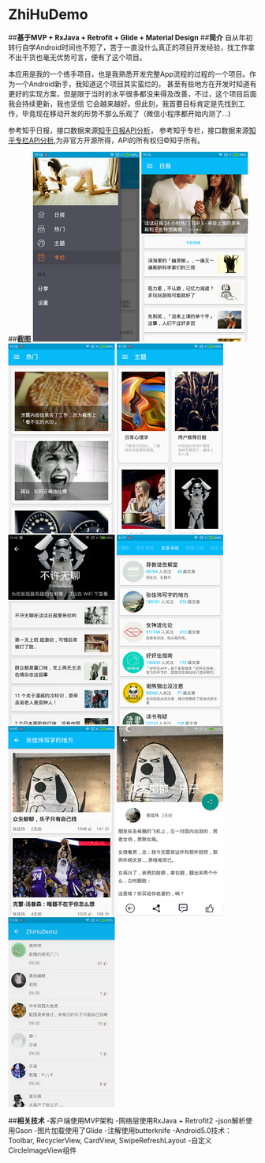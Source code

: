 # ZhiHuDemo
##**基于MVP + RxJava + Retrofit + Glide + Material Design**
##**简介**
自从年初转行自学Android时间也不短了，苦于一直没什么真正的项目开发经验，找工作拿不出干货也毫无优势可言，便有了这个项目。

本应用是我的一个练手项目，也是我熟悉开发完整App流程的过程的一个项目。作为一个Android新手，我知道这个项目其实蛮烂的，
甚至有些地方在开发时知道有更好的实现方案，但是限于当时的水平很多都没来得及改善，不过，这个项目后面我会持续更新，我也坚信
它会越来越好。但此刻，我首要目标肯定是先找到工作，毕竟现在移动开发的形势不那么乐观了（微信小程序都开始内测了...)

参考知乎日报，接口数据来源[知乎日报API分析](https://github.com/izzyleung/ZhihuDailyPurify/wiki/%E7%9F%A5%E4%B9%8E%E6%97%A5%E6%8A%A5-API-%E5%88%86%E6%9E%90)，
参考知乎专栏，接口数据来源[知乎专栏API分析](https://marktony.github.io/2016/05/14/%E7%9F%A5%E4%B9%8E%E4%B8%93%E6%A0%8FAPI%E5%88%86%E6%9E%90/),为非官方开源所得，API的所有权归©知乎所有。

##**截图**
![](screenshots/main.png)
![](screenshots/ribao.png)
![](screenshots/remen.png)
![](screenshots/zhuti.png)
![](screenshots/theme.png)
![](screenshots/zhuanlan.png)
![](screenshots/zhuanlanposts.png)
![](screenshots/zhuanlandetail.png)
![](screenshots/zhuanlancomments.png)

##**相关技术**
-客户端使用MVP架构
-网络层使用RxJava + Retrofit2
-json解析使用Gson
-图片加载使用了Glide
-注解使用butterknife
-Android5.0技术：Toolbar, RecyclerView, CardView, SwipeRefreshLayout
-自定义CircleImageView组件

